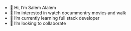- 👋 Hi, I’m Salem Alalem
- 👀 I’m interested in watch docummentry movies and walk
- 🌱 I’m currently learning full stack developer
- 💞️ I’m looking to collaborate 

<!---
Sslim123/Sslim123 is a ✨ special ✨ repository because its `README.md` (this file) appears on your GitHub profile.
You can click the Preview link to take a look at your changes.
--->
